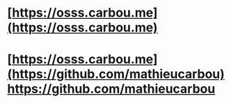 # [https://osss.carbou.me](https://osss.carbou.me)

# [https://osss.carbou.me](https://github.com/mathieucarbou)https://github.com/mathieucarbou
